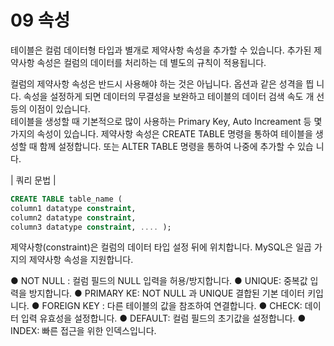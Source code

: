 # 09 속성 
테이블은 컬럼 데이터형 타입과 별개로 제약사항 속성을 추가할 수 있습니다. 추가된 제 약사항 속성은 컬럼의 데이터를 처리하는 데 별도의 규칙이 적용됩니다.  

컬럼의 제약사항 속성은 반드시 사용해야 하는 것은 아닙니다. 옵션과 같은 성격을 띕 니다. 속성을 설정하게 되면 데이터의 무결성을 보완하고 테이블의 데이터 검색 속도 개 선 등의 이점이 있습니다.   
테이블을 생성할 때 기본적으로 많이 사용하는 Primary Key, Auto Increament 등 몇 가지의 속성이 있습니다. 제약사항 속성은 CREATE TABLE 명령을 통하여 테이블을 생 성할 때 함께 설정합니다. 또는 ALTER TABLE 명령을 통하여 나중에 추가할 수 있습 니다. 

| 쿼리 문법 | 
```sql
CREATE TABLE table_name ( 
column1 datatype constraint, 
column2 datatype constraint, 
column3 datatype constraint, .... ); 
```

제약사항(constraint)은 컬럼의 데이터 타입 설정 뒤에 위치합니다. MySQL은 일곱 가지의 제약사항 속성을 지원합니다. 

● NOT NULL : 컬럼 필드의 NULL 입력을 허용/방지합니다. 
● UNIQUE: 중복값 입력을 방지합니다. 
● PRIMARY KE: NOT NULL 과 UNIQUE 결합된 기본 데이터 키입니다. 
● FOREIGN KEY : 다른 테이블의 값을 참조하여 연결합니다. 
● CHECK: 데이터 입력 유효성을 설정합니다. 
● DEFAULT: 컬럼 필드의 초기값을 설정합니다. 
● INDEX: 빠른 접근을 위한 인덱스입니다. 
